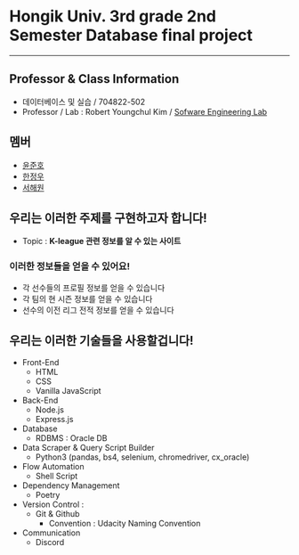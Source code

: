 Hongik Univ. 3rd grade 2nd Semester Database final project
===
***
## Professor & Class Information
- 데이터베이스 및 실습 / 704822-502
- Professor / Lab : Robert Youngchul Kim / [Sofware Engineering Lab](http://selab.hongik.ac.kr/)
## 멤버
- [윤준호](https://github.com/J-hoplin1)
- [한정우](https://github.com/hjw0623)
- [서해원](https://github.com/SHW0331)
## 우리는 이러한 주제를 구현하고자 합니다!

- Topic : **K-league 관련 정보를 알 수 있는 사이트**

### 이러한 정보들을 얻을 수 있어요!
- 각 선수들의 프로필 정보를 얻을 수 있습니다
- 각 팀의 현 시즌 정보를 얻을 수 있습니다
- 선수의 이전 리그 전적 정보를 얻을 수 있습니다
## 우리는 이러한 기술들을 사용할겁니다!

- Front-End
  - HTML
  - CSS
  - Vanilla JavaScript
- Back-End
  - Node.js
  - Express.js
- Database
  - RDBMS : Oracle DB
- Data Scraper & Query Script Builder
  - Python3 (pandas, bs4, selenium, chromedriver, cx_oracle)
- Flow Automation
  - Shell Script
- Dependency Management
  - Poetry
- Version Control : 
  - Git & Github
    - Convention : Udacity Naming Convention
- Communication
  - Discord

